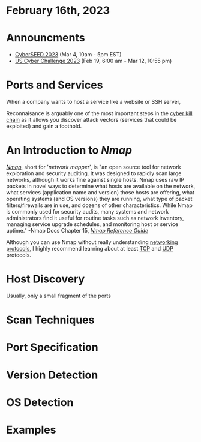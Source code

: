 # February 16th, 2023

# Announcments 
- [CyberSEED 2023](https://cyberskyline.com/events/cyberseed) (Mar 4, 10am - 5pm EST)
- [US Cyber Challenge 2023](https://app.joinhandshake.com/stu/events/1241482) (Feb 19, 6:00 am - Mar 12, 10:55 pm)

# Ports and Services
When a company wants to host a service like a website or SSH server, 

Reconnaisance is arguably one of the most important steps in the [cyber kill chain](https://www.lockheedmartin.com/en-us/capabilities/cyber/cyber-kill-chain.html) as it 
allows you discover attack vectors (services that could be exploited) and gain a foothold.

# An Introduction to *Nmap*
[_Nmap_](https://nmap.org/book/man.html#man-description), short for '_network mapper_', is "an open source tool for network exploration and security auditing. It was 
designed to rapidly scan large networks, although it works fine against single hosts. Nmap uses raw IP packets in novel ways to determine what hosts are available on 
the network, what services (application name and version) those hosts are offering, what operating systems (and OS versions) they are running, what type of packet
filters/firewalls are in use, and dozens of other characteristics. While Nmap is commonly used for security audits, many systems and network administrators find it useful 
for routine tasks such as network inventory, managing service upgrade schedules, and monitoring host or service uptime." -Nmap Docs Chapter 15, [_Nmap Reference Guide_](https://nmap.org/book/man.html#man-description)

Although you can use Nmap without really understanding [networking protocols](https://www.cloudflare.com/learning/network-layer/what-is-a-protocol/), I highly recommend 
learning about at least [TCP](https://www.techtarget.com/searchnetworking/definition/TCP) and [UDP](https://www.cloudflare.com/learning/ddos/glossary/user-datagram-protocol-udp/) protocols.

# Host Discovery
Usually, only a small fragment of the ports

# Scan Techniques

# Port Specification

# Version Detection

# OS Detection

# Examples
